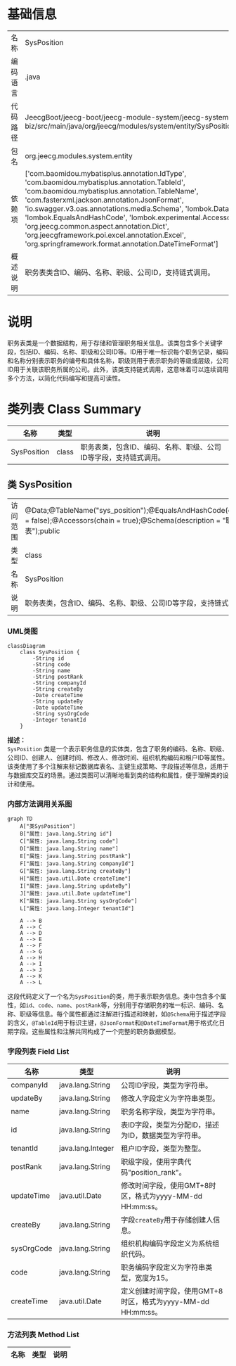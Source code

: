 # 基础信息

|      |      |
|------|------|
| 名称 | SysPosition |
| 编码语言 | .java |
| 代码路径 | JeecgBoot/jeecg-boot/jeecg-module-system/jeecg-system-biz/src/main/java/org/jeecg/modules/system/entity/SysPosition.java |
| 包名 | org.jeecg.modules.system.entity |
| 依赖项 | ['com.baomidou.mybatisplus.annotation.IdType', 'com.baomidou.mybatisplus.annotation.TableId', 'com.baomidou.mybatisplus.annotation.TableName', 'com.fasterxml.jackson.annotation.JsonFormat', 'io.swagger.v3.oas.annotations.media.Schema', 'lombok.Data', 'lombok.EqualsAndHashCode', 'lombok.experimental.Accessors', 'org.jeecg.common.aspect.annotation.Dict', 'org.jeecgframework.poi.excel.annotation.Excel', 'org.springframework.format.annotation.DateTimeFormat'] |
| 概述说明 | 职务表类含ID、编码、名称、职级、公司ID，支持链式调用。 |

# 说明

职务表类是一个数据结构，用于存储和管理职务相关信息。该类包含多个关键字段，包括ID、编码、名称、职级和公司ID等。ID用于唯一标识每个职务记录，编码和名称分别表示职务的编号和具体名称，职级则用于表示职务的等级或层级，公司ID用于关联该职务所属的公司。此外，该类支持链式调用，这意味着可以连续调用多个方法，以简化代码编写和提高可读性。

# 类列表 Class Summary

| 名称   | 类型  | 说明 |
|-------|------|-------------|
| SysPosition | class | 职务表类，包含ID、编码、名称、职级、公司ID等字段，支持链式调用。 |



## 类 SysPosition

|      |      |
|------|------|
| 访问范围 | @Data;@TableName("sys_position");@EqualsAndHashCode(callSuper = false);@Accessors(chain = true);@Schema(description = "职务表");public |
| 类型 | class |
| 名称 | SysPosition |
| 说明 | 职务表类，包含ID、编码、名称、职级、公司ID等字段，支持链式调用。 |


### UML类图

```mermaid
classDiagram
    class SysPosition {
        -String id
        -String code
        -String name
        -String postRank
        -String companyId
        -String createBy
        -Date createTime
        -String updateBy
        -Date updateTime
        -String sysOrgCode
        -Integer tenantId
    }
```

**描述：**  
`SysPosition` 类是一个表示职务信息的实体类，包含了职务的编码、名称、职级、公司ID、创建人、创建时间、修改人、修改时间、组织机构编码和租户ID等属性。该类使用了多个注解来标记数据库表名、主键生成策略、字段描述等信息，适用于与数据库交互的场景。通过类图可以清晰地看到类的结构和属性，便于理解类的设计和使用。


### 内部方法调用关系图

```mermaid
graph TD
    A["类SysPosition"]
    B["属性: java.lang.String id"]
    C["属性: java.lang.String code"]
    D["属性: java.lang.String name"]
    E["属性: java.lang.String postRank"]
    F["属性: java.lang.String companyId"]
    G["属性: java.lang.String createBy"]
    H["属性: java.util.Date createTime"]
    I["属性: java.lang.String updateBy"]
    J["属性: java.util.Date updateTime"]
    K["属性: java.lang.String sysOrgCode"]
    L["属性: java.lang.Integer tenantId"]

    A --> B
    A --> C
    A --> D
    A --> E
    A --> F
    A --> G
    A --> H
    A --> I
    A --> J
    A --> K
    A --> L
```

这段代码定义了一个名为`SysPosition`的类，用于表示职务信息。类中包含多个属性，如`id`、`code`、`name`、`postRank`等，分别用于存储职务的唯一标识、编码、名称、职级等信息。每个属性都通过注解进行描述和映射，如`@Schema`用于描述字段的含义，`@TableId`用于标识主键，`@JsonFormat`和`@DateTimeFormat`用于格式化日期字段。这些属性和注解共同构成了一个完整的职务数据模型。

### 字段列表 Field List

| 名称  | 类型  | 说明 |
|-------|-------|------|
| companyId | java.lang.String | 公司ID字段，类型为字符串。 |
| updateBy | java.lang.String | 修改人字段定义为字符串类型。 |
| name | java.lang.String | 职务名称字段，类型为字符串。 |
| id | java.lang.String | 表ID字段，类型为分配ID，描述为ID，数据类型为字符串。 |
| tenantId | java.lang.Integer | 租户ID字段，类型为整型。 |
| postRank | java.lang.String | 职级字段，使用字典代码"position_rank"。 |
| updateTime | java.util.Date | 修改时间字段，使用GMT+8时区，格式为yyyy-MM-dd HH:mm:ss。 |
| createBy | java.lang.String | 字段`createBy`用于存储创建人信息。 |
| sysOrgCode | java.lang.String | 组织机构编码字段定义为系统组织代码。 |
| code | java.lang.String | 职务编码字段定义为字符串类型，宽度为15。 |
| createTime | java.util.Date | 定义创建时间字段，使用GMT+8时区，格式为yyyy-MM-dd HH:mm:ss。 |

### 方法列表 Method List

| 名称  | 类型  | 说明 |
|-------|-------|------|




